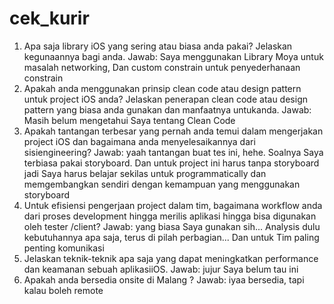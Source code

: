 # cek_kurir

1.   Apa saja library iOS yang sering atau biasa anda pakai? Jelaskan kegunaannya bagi anda.
Jawab: Saya menggunakan Library Moya untuk masalah networking, Dan custom constrain untuk penyederhanaan constrain
2.   Apakah  anda  menggunakan  prinsip  clean  code  atau  design  pattern  untuk  project  iOS anda?  Jelaskan  penerapan  clean  code  atau  design  pattern  yang  biasa  anda  gunakan dan manfaatnya untukanda.
Jawab: Masih belum mengetahui Saya tentang Clean Code
3.   Apakah tantangan terbesar yang pernah anda temui dalam mengerjakan project iOS dan bagaimana anda menyelesaikannya dari sisiengineering?
Jawab: yaah tantangan buat tes ini, hehe. Soalnya Saya terbiasa pakai storyboard. Dan untuk project ini harus tanpa storyboard jadi Saya harus belajar sekilas untuk programmatically dan memgembangkan sendiri dengan kemampuan yang menggunakan storyboard
4.   Untuk efisiensi pengerjaan project dalam tim, bagaimana workflow anda dari proses development hingga merilis aplikasi hingga bisa digunakan oleh tester /client?
Jawab: yang biasa Saya gunakan sih... Analysis dulu kebutuhannya apa saja, terus di pilah perbagian... Dan untuk Tim paling penting komunikasi
5.   Jelaskan teknik-teknik apa saja yang dapat meningkatkan performance dan keamanan sebuah aplikasiiOS.
Jawab: jujur Saya belum tau ini
6.   Apakah anda bersedia onsite di Malang ?
Jawab: iyaa bersedia, tapi kalau boleh remote

